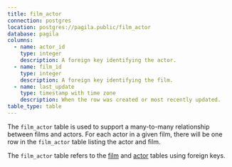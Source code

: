 ```yaml
---
title: film_actor
connection: postgres
location: postgres://pagila.public/film_actor
database: pagila
columns:
  - name: actor_id
    type: integer
    description: A foreign key identifying the actor.
  - name: film_id
    type: integer
    description: A foreign key identifying the film.
  - name: last_update
    type: timestamp with time zone
    description: When the row was created or most recently updated.
table_type: table
---
```

The `film_actor` table is used to support a many-to-many relationship between films and actors. For each actor in a given film, there will be one row in the `film_actor` table listing the actor and film.

The `film_actor` table refers to the [film](postgres/pagila/film) and [actor](postgres/pagila/actor) tables using foreign keys.